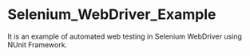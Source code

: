 # Selenium_WebDriver_Example
It is an example of automated web testing in Selenium WebDriver using NUnit Framework.
